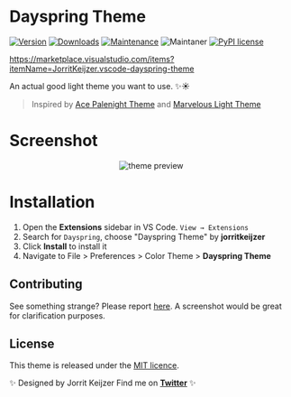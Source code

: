# Dayspring Theme

[![Version](https://vsmarketplacebadge.apphb.com/version/JorritKeijzer.vscode-dayspring-theme.svg)](https://marketplace.visualstudio.com/items?itemName=JorritKeijzer.vscode-dayspring-theme) [![Downloads](https://img.shields.io/vscode-marketplace/d/JorritKeijzer.vscode-dayspring-theme.svg)](https://marketplace.visualstudio.com/items?itemName=JorritKeijzer.vscode-dayspring-theme) [![Maintenance](https://img.shields.io/badge/Maintained%3F-yes-green.svg)](https://GitHub.com/Naereen/StrapDown.js/graphs/commit-activity) ![Maintaner](https://img.shields.io/badge/maintainer-JorritKeijzer-blue) [![PyPI license](https://img.shields.io/pypi/l/ansicolortags.svg)](https://pypi.python.org/pypi/ansicolortags/)

https://marketplace.visualstudio.com/items?itemName=JorritKeijzer.vscode-dayspring-theme

An actual good light theme you want to use. ✨☀️

> Inspired by [Ace Palenight Theme](https://github.com/acestojanoski/ace-palenight) and [Marvelous Light Theme](https://github.com/christian-vogel/marvelous-light#marvelous-light-color-theme-for-visual-studio-code)

# Screenshot
<div align="center"> 

![theme preview](https://i.imgur.com/2A0snyt.png)

</div>

# Installation

1. Open the **Extensions** sidebar in VS Code. `View → Extensions`
1. Search for `Dayspring`, choose "Dayspring Theme" by **jorritkeijzer**
1. Click **Install** to install it
2. Navigate to File > Preferences > Color Theme > **Dayspring Theme**

## Contributing

See something strange? Please report [here](https://github.com/JorritKeijzer/vscode-dayspring-theme/issues). A screenshot would be great for clarification purposes.

## License

This theme is released under the [MIT licence](https://github.com/JorritKeijzer/vscode-dayspring-theme/blob/master/license.md).

✨ Designed by Jorrit Keijzer Find me on **[Twitter](https://twitter.com/jorritkeyzer)** ✨
